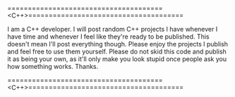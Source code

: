 ======================================<C++>======================================

I am a C++ developer. I will post random C++ projects I have whenever I have time
and whenever I feel like they're ready to be published. This doesn't mean I'll
post everything though. Please enjoy the projects I publish and feel free to use
them yourself. Please do not skid this code and publish it as being your own, as
it'll only make you look stupid once people ask you how something works. Thanks.

======================================<C++>======================================
